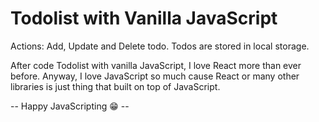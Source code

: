 # Todolist with Vanilla JavaScript

Actions: Add, Update and Delete todo. Todos are stored in local storage.

After code Todolist with vanilla JavaScript, I love React more than ever before. Anyway, I love JavaScript so much cause React or many other libraries is just thing that built on top of JavaScript.

-- Happy JavaScripting 😁 --
